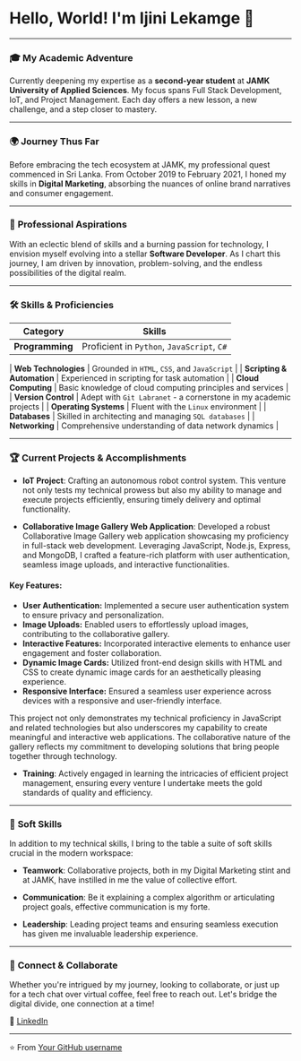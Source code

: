 # Hello, World! I'm Ijini Lekamge 🚀

---

### 🎓 **My Academic Adventure**

Currently deepening my expertise as a **second-year student** at **JAMK University of Applied Sciences**. My focus spans Full Stack Development, IoT, and Project Management. Each day offers a new lesson, a new challenge, and a step closer to mastery.

---

### 🌍 **Journey Thus Far**

Before embracing the tech ecosystem at JAMK, my professional quest commenced in Sri Lanka. From October 2019 to February 2021, I honed my skills in **Digital Marketing**, absorbing the nuances of online brand narratives and consumer engagement.

---

### 💼 **Professional Aspirations**

With an eclectic blend of skills and a burning passion for technology, I envision myself evolving into a stellar **Software Developer**. As I chart this journey, I am driven by innovation, problem-solving, and the endless possibilities of the digital realm.

---

### 🛠 **Skills & Proficiencies**

| Category | Skills |
|---|---|
| **Programming** | Proficient in `Python`, `JavaScript`, `C#` | React | Node.js |Basic of Redux | React router |

| **Web Technologies** | Grounded in `HTML`, `CSS`, and `JavaScript` |
| **Scripting & Automation** | Experienced in scripting for task automation |
| **Cloud Computing** | Basic knowledge of cloud computing principles and services |
| **Version Control** | Adept with `Git Labranet` - a cornerstone in my academic projects |
| **Operating Systems** | Fluent with the `Linux` environment |
| **Databases** | Skilled in architecting and managing `SQL databases` |
| **Networking** | Comprehensive understanding of data network dynamics |

---

### 🏆 **Current Projects & Accomplishments**

- **IoT Project**: Crafting an autonomous robot control system. This venture not only tests my technical prowess but also my ability to manage and execute projects efficiently, ensuring timely delivery and optimal functionality.

- **Collaborative Image Gallery Web Application**: Developed a robust Collaborative Image Gallery web application showcasing my proficiency in full-stack web development. Leveraging JavaScript, Node.js, Express, and MongoDB, I crafted a feature-rich platform with user authentication, seamless image uploads, and interactive functionalities.

#### Key Features:
- **User Authentication:** Implemented a secure user authentication system to ensure privacy and personalization.
- **Image Uploads:** Enabled users to effortlessly upload images, contributing to the collaborative gallery.
- **Interactive Features:** Incorporated interactive elements to enhance user engagement and foster collaboration.
- **Dynamic Image Cards:** Utilized front-end design skills with HTML and CSS to create dynamic image cards for an aesthetically pleasing experience.
- **Responsive Interface:** Ensured a seamless user experience across devices with a responsive and user-friendly interface.

This project not only demonstrates my technical proficiency in JavaScript and related technologies but also underscores my capability to create meaningful and interactive web applications. The collaborative nature of the gallery reflects my commitment to developing solutions that bring people together through technology.

  
- **Training**: Actively engaged in learning the intricacies of efficient project management, ensuring every venture I undertake meets the gold standards of quality and efficiency.

---

### 📌 **Soft Skills**

In addition to my technical skills, I bring to the table a suite of soft skills crucial in the modern workspace:

- **Teamwork**: Collaborative projects, both in my Digital Marketing stint and at JAMK, have instilled in me the value of collective effort.
  
- **Communication**: Be it explaining a complex algorithm or articulating project goals, effective communication is my forte.

- **Leadership**: Leading project teams and ensuring seamless execution has given me invaluable leadership experience.

---


### 💌 **Connect & Collaborate**

Whether you're intrigued by my journey, looking to collaborate, or just up for a tech chat over virtual coffee, feel free to reach out. Let's bridge the digital divide, one connection at a time!

💼 [LinkedIn](https://www.linkedin.com/in/ijini-lekamge-38233928b?utm_source=share&utm_campaign=share_via&utm_content=profile&utm_medium=ios_app)


---

⭐️ From [Your GitHub username](https://github.com/your_github_username)
